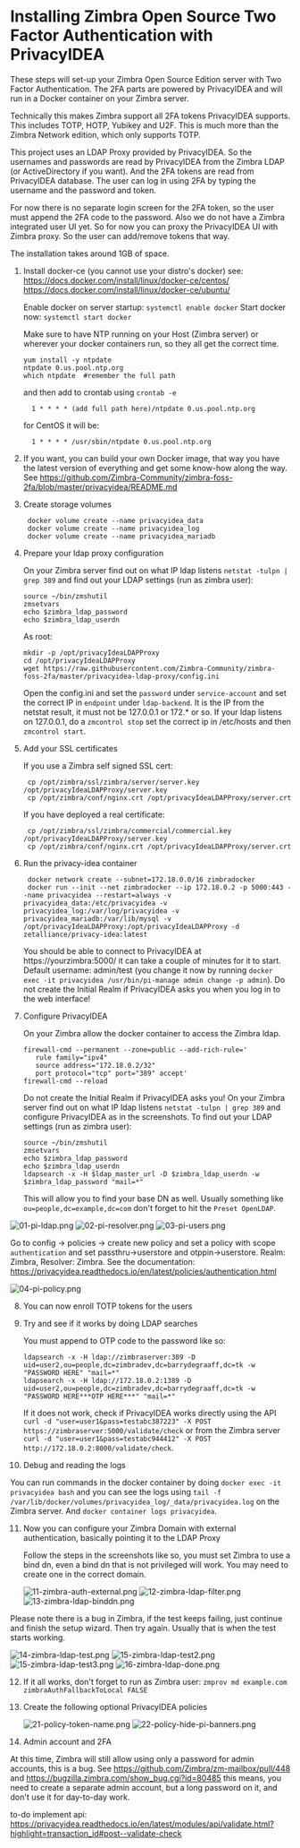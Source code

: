 # Installing Zimbra Open Source Two Factor Authentication with PrivacyIDEA

These steps will set-up your Zimbra Open Source Edition server with Two Factor Authentication. The 2FA parts are powered by PrivacyIDEA and will run in a Docker container on your Zimbra server.

Technically this makes Zimbra support all 2FA tokens PrivacyIDEA supports. This includes TOTP, HOTP, Yubikey and U2F. This is much more than the Zimbra Network edition, which only supports TOTP.

This project uses an LDAP Proxy provided by PrivacyIDEA. So the usernames and passwords are read by PrivacyIDEA from the Zimbra LDAP (or ActiveDirectory if you want). And the 2FA tokens are read from PrivacyIDEA database. The user can log in using 2FA by typing the username and the password and token. 

For now there is no separate login screen for the 2FA token, so the user must append the 2FA code to the password. Also we do not have a Zimbra integrated user UI yet. So for now you can proxy the PrivacyIDEA UI with Zimbra proxy. So the user can add/remove tokens that way.

The installation takes around 1GB of space.

1. Install docker-ce (you cannot use your distro's docker) see:
   https://docs.docker.com/install/linux/docker-ce/centos/
   https://docs.docker.com/install/linux/docker-ce/ubuntu/
   
   Enable docker on server startup: `systemctl enable docker`
   Start docker now: `systemctl start docker`

   Make sure to have NTP running on your Host (Zimbra server) or wherever your docker containers run, so they all get the correct time. 
   
       yum install -y ntpdate
       ntpdate 0.us.pool.ntp.org
       which ntpdate  #remember the full path
   
   and then add to crontab using `crontab -e`
   
         1 * * * * (add full path here)/ntpdate 0.us.pool.ntp.org
   
   for CentOS it will be:
   
         1 * * * * /usr/sbin/ntpdate 0.us.pool.ntp.org

2. If you want, you can build your own Docker image, that way you have the latest version of everything and get some know-how along the way. See https://github.com/Zimbra-Community/zimbra-foss-2fa/blob/master/privacyidea/README.md
   
3. Create storage volumes

        docker volume create --name privacyidea_data
        docker volume create --name privacyidea_log
        docker volume create --name privacyidea_mariadb

4. Prepare your ldap proxy configuration

   On your Zimbra server find out on what IP ldap listens `netstat -tulpn | grep 389` and find out your LDAP settings (run as zimbra user):

       source ~/bin/zmshutil 
       zmsetvars 
       echo $zimbra_ldap_password
       echo $zimbra_ldap_userdn

   As root:

       mkdir -p /opt/privacyIdeaLDAPProxy
       cd /opt/privacyIdeaLDAPProxy
       wget https://raw.githubusercontent.com/Zimbra-Community/zimbra-foss-2fa/master/privacyidea-ldap-proxy/config.ini
        
   Open the config.ini and set the `password` under `service-account` and set the correct IP in `endpoint` under `ldap-backend`. It is the IP from the netstat result, it must not be 127.0.0.1 or 172.* or so. If your ldap listens on 127.0.0.1, do a `zmcontrol stop` set the correct ip in /etc/hosts and then `zmcontrol start`.


5. Add your SSL certificates

   If you use a Zimbra self signed SSL cert:
   
        cp /opt/zimbra/ssl/zimbra/server/server.key /opt/privacyIdeaLDAPProxy/server.key
        cp /opt/zimbra/conf/nginx.crt /opt/privacyIdeaLDAPProxy/server.crt

   If you have deployed a real certificate:
   
        cp /opt/zimbra/ssl/zimbra/commercial/commercial.key /opt/privacyIdeaLDAPProxy/server.key
        cp /opt/zimbra/conf/nginx.crt /opt/privacyIdeaLDAPProxy/server.crt

6. Run the privacy-idea container

        docker network create --subnet=172.18.0.0/16 zimbradocker
        docker run --init --net zimbradocker --ip 172.18.0.2 -p 5000:443 --name privacyidea --restart=always -v privacyidea_data:/etc/privacyidea -v privacyidea_log:/var/log/privacyidea -v privacyidea_mariadb:/var/lib/mysql -v /opt/privacyIdeaLDAPProxy:/opt/privacyIdeaLDAPProxy -d zetalliance/privacy-idea:latest

   You should be able to connect to PrivacyIDEA at https://yourzimbra:5000/ it can take a couple of minutes for it to start. Default username: admin/test (you change it now by running `docker exec -it privacyidea /usr/bin/pi-manage admin change -p admin`). Do not create the Initial Realm if PrivacyIDEA asks you when you log in to the web interface!

7. Configure PrivacyIDEA

    On your Zimbra allow the docker container to access the Zimbra ldap.

       firewall-cmd --permanent --zone=public --add-rich-rule='
          rule family="ipv4"
          source address="172.18.0.2/32"
          port protocol="tcp" port="389" accept'
       firewall-cmd --reload

   Do not create the Initial Realm if PrivacyIDEA asks you! On your Zimbra server find out on what IP ldap listens `netstat -tulpn | grep 389` and configure PrivacyIDEA as in the screenshots. To find out your LDAP settings (run as zimbra user):

       source ~/bin/zmshutil 
       zmsetvars 
       echo $zimbra_ldap_password
       echo $zimbra_ldap_userdn
       ldapsearch -x -H $ldap_master_url -D $zimbra_ldap_userdn -w $zimbra_ldap_password "mail=*"

   This will allow you to find your base DN as well. Usually something like `ou=people,dc=example,dc=com` don't forget to hit the `Preset OpenLDAP`.


![01-pi-ldap.png](https://github.com/Zimbra-Community/zimbra-foss-2fa/raw/master/screenshots/01-pi-ldap.png)
![02-pi-resolver.png](https://github.com/Zimbra-Community/zimbra-foss-2fa/raw/master/screenshots/02-pi-resolver.png)
![03-pi-users.png](https://github.com/Zimbra-Community/zimbra-foss-2fa/raw/master/screenshots/03-pi-users.png)

   Go to config -> policies -> create new policy and set a policy with scope `authentication` and set passthru->userstore and otppin->userstore. Realm: Zimbra, Resolver: Zimbra. See the documentation: https://privacyidea.readthedocs.io/en/latest/policies/authentication.html
   
![04-pi-policy.png](https://github.com/Zimbra-Community/zimbra-foss-2fa/raw/master/screenshots/04-pi-policy.png)   

8. You can now enroll TOTP tokens for the users

9. Try and see if it works by doing LDAP searches

   You must append to OTP code to the password like so:

       ldapsearch -x -H ldap://zimbraserver:389 -D uid=user2,ou=people,dc=zimbradev,dc=barrydegraaff,dc=tk -w "PASSWORD HERE" "mail=*"
       ldapsearch -x -H ldap://172.18.0.2:1389 -D uid=user2,ou=people,dc=zimbradev,dc=barrydegraaff,dc=tk -w "PASSWORD HERE***OTP HERE***" "mail=*"

   If it does not work, check if PrivacyIDEA works directly using the API `curl -d "user=user1&pass=testabc387223" -X POST https://zimbraserver:5000/validate/check` or from the Zimbra server `curl -d "user=user1&pass=testabc944412" -X POST http://172.18.0.2:8000/validate/check`.
     
10. Debug and reading the logs

   You can run commands in the docker container by doing `docker exec -it privacyidea bash` and you can see the logs using `tail -f /var/lib/docker/volumes/privacyidea_log/_data/privacyidea.log` on the Zimbra server. And `docker container logs privacyidea`.
    
11. Now you can configure your Zimbra Domain with external authentication, basically pointing it to the LDAP Proxy

    Follow the steps in the screenshots like so, you must set Zimbra to use a bind dn, even a bind dn that is not privileged will work. You may need to create one in the correct domain.

    ![11-zimbra-auth-external.png](https://github.com/Zimbra-Community/zimbra-foss-2fa/raw/master/screenshots/11-zimbra-auth-external.png)
![12-zimbra-ldap-filter.png](https://github.com/Zimbra-Community/zimbra-foss-2fa/raw/master/screenshots/12-zimbra-ldap-filter.png)
![13-zimbra-ldap-binddn.png](https://github.com/Zimbra-Community/zimbra-foss-2fa/raw/master/screenshots/13-zimbra-ldap-binddn.png)

   Please note there is a bug in Zimbra, if the test keeps failing, just continue and finish the setup wizard. Then try again. Usually that is when the test starts working.

   ![14-zimbra-ldap-test.png](https://github.com/Zimbra-Community/zimbra-foss-2fa/raw/master/screenshots/14-zimbra-ldap-test.png)
![15-zimbra-ldap-test2.png](https://github.com/Zimbra-Community/zimbra-foss-2fa/raw/master/screenshots/15-zimbra-ldap-test2.png)
![15-zimbra-ldap-test3.png](https://github.com/Zimbra-Community/zimbra-foss-2fa/raw/master/screenshots/15-zimbra-ldap-test3.png)
![16-zimbra-ldap-done.png](https://github.com/Zimbra-Community/zimbra-foss-2fa/raw/master/screenshots/16-zimbra-ldap-done.png)

12. If it all works, don't forget to run as Zimbra user: `zmprov md example.com zimbraAuthFallbackToLocal FALSE`

13. Create the following optional PrivacyIDEA policies

    ![21-policy-token-name.png](https://github.com/Zimbra-Community/zimbra-foss-2fa/raw/master/screenshots/21-policy-token-name.png)
![22-policy-hide-pi-banners.png](https://github.com/Zimbra-Community/zimbra-foss-2fa/raw/master/screenshots/22-policy-hide-pi-banners.png)

14. Admin account and 2FA

   At this time, Zimbra will still allow using only a password for admin accounts, this is a bug. See https://github.com/Zimbra/zm-mailbox/pull/448 and https://bugzilla.zimbra.com/show_bug.cgi?id=80485 this means, you need to create a separate admin account, but a long password on it, and don't use it for day-to-day work.

to-do implement api: https://privacyidea.readthedocs.io/en/latest/modules/api/validate.html?highlight=transaction_id#post--validate-check
